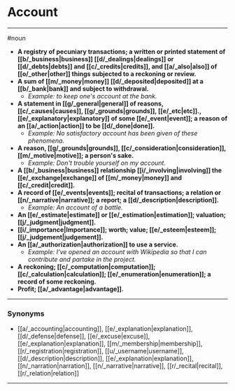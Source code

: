 # Account
---
#noun
- **A registry of pecuniary transactions; a written or printed statement of [[b/_business|business]] [[d/_dealings|dealings]] or [[d/_debts|debts]] and [[c/_credits|credits]], and [[a/_also|also]] of [[o/_other|other]] things subjected to a reckoning or review.**
- **A sum of [[m/_money|money]] [[d/_deposited|deposited]] at a [[b/_bank|bank]] and subject to withdrawal.**
	- _Example: to keep one's account at the bank._
- **A statement in [[g/_general|general]] of reasons, [[c/_causes|causes]], [[g/_grounds|grounds]], [[e/_etc|etc]]., [[e/_explanatory|explanatory]] of some [[e/_event|event]]; a reason of an [[a/_action|action]] to be [[d/_done|done]].**
	- _Example: No satisfactory account has been given of these phenomena._
- **A reason, [[g/_grounds|grounds]], [[c/_consideration|consideration]], [[m/_motive|motive]]; a person's sake.**
	- _Example: Don't trouble yourself on my account._
- **A [[b/_business|business]] relationship [[i/_involving|involving]] the [[e/_exchange|exchange]] of [[m/_money|money]] and [[c/_credit|credit]].**
- **A record of [[e/_events|events]]; recital of transactions; a relation or [[n/_narrative|narrative]]; a report; a [[d/_description|description]].**
	- _Example: An account of a battle._
- **An [[e/_estimate|estimate]] or [[e/_estimation|estimation]]; valuation; [[j/_judgment|judgment]].**
- **[[i/_importance|Importance]]; worth; value; [[e/_esteem|esteem]]; [[j/_judgement|judgement]].**
- **An [[a/_authorization|authorization]] to use a service.**
	- _Example: I've opened an account with Wikipedia so that I can contribute and partake in the project._
- **A reckoning; [[c/_computation|computation]]; [[c/_calculation|calculation]]; [[e/_enumeration|enumeration]]; a record of some reckoning.**
- **Profit; [[a/_advantage|advantage]].**
---
### Synonyms
- [[a/_accounting|accounting]], [[e/_explanation|explanation]], [[d/_defense|defense]], [[e/_excuse|excuse]], [[e/_explanation|explanation]], [[m/_membership|membership]], [[r/_registration|registration]], [[u/_username|username]], [[d/_description|description]], [[e/_explanation|explanation]], [[n/_narration|narration]], [[n/_narrative|narrative]], [[r/_recital|recital]], [[r/_relation|relation]]
---
